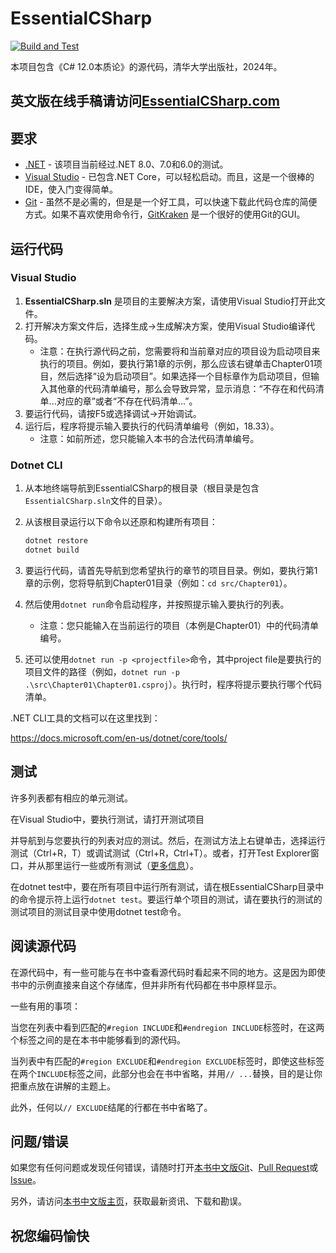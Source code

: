 # EssentialCSharp

[![Build and Test](https://github.com/IntelliTect/EssentialCSharp/actions/workflows/build-and-test.yml/badge.svg)](https://github.com/IntelliTect/EssentialCSharp/actions/workflows/build-and-test.yml)

本项目包含《C# 12.0本质论》的源代码，清华大学出版社，2024年。

## 英文版在线手稿请访问[EssentialCSharp.com](https://essentialcsharp.com)

## 要求

- [.NET](https://www.microsoft.com/net/core) - 该项目当前经过.NET 8.0、7.0和6.0的测试。
- [Visual Studio](https://visualstudio.microsoft.com/downloads/) - 已包含.NET Core，可以轻松启动。而且，这是一个很棒的IDE，使入门变得简单。
- [Git](https://git-scm.com/book/en/v2/Getting-Started-Installing-Git) - 虽然不是必需的，但是是一个好工具，可以快速下载此代码仓库的简便方式。如果不喜欢使用命令行，[GitKraken](https://www.gitkraken.com/invite/bX2Nqsqr) 是一个很好的使用Git的GUI。

## 运行代码

### Visual Studio

1. **EssentialCSharp.sln** 是项目的主要解决方案，请使用Visual Studio打开此文件。
2. 打开解决方案文件后，选择生成->生成解决方案，使用Visual Studio编译代码。
   - 注意：在执行源代码之前，您需要将和当前章对应的项目设为启动项目来执行的项目。例如，要执行第1章的示例，那么应该右键单击Chapter01项目，然后选择“设为启动项目”。如果选择一个目标章作为启动项目，但输入其他章的代码清单编号，那么会导致异常，显示消息：“不存在和代码清单...对应的章”或者“不存在代码清单...”。
3. 要运行代码，请按F5或选择调试->开始调试。
4. 运行后，程序将提示输入要执行的代码清单编号（例如，18.33）。
   - 注意：如前所述，您只能输入本书的合法代码清单编号。

### Dotnet CLI

1. 从本地终端导航到EssentialCSharp的根目录（根目录是包含`EssentialCSharp.sln`文件的目录）。
2. 从该根目录运行以下命令以还原和构建所有项目：

    ```C#
    dotnet restore
    dotnet build
    ```

3. 要运行代码，请首先导航到您希望执行的章节的项目目录。例如，要执行第1章的示例，您将导航到Chapter01目录（例如：`cd src/Chapter01`）。
4. 然后使用`dotnet run`命令启动程序，并按照提示输入要执行的列表。
   - 注意：您只能输入在当前运行的项目（本例是Chapter01）中的代码清单编号。
5. 还可以使用`dotnet run -p <projectfile>`命令，其中project file是要执行的项目文件的路径（例如，`dotnet run -p .\src\Chapter01\Chapter01.csproj`）。执行时，程序将提示要执行哪个代码清单。

.NET CLI工具的文档可以在这里找到：

<https://docs.microsoft.com/en-us/dotnet/core/tools/>

## 测试

许多列表都有相应的单元测试。

在Visual Studio中，要执行测试，请打开测试项目

并导航到与您要执行的列表对应的测试。然后，在测试方法上右键单击，选择运行测试（Ctrl+R，T）或调试测试（Ctrl+R，Ctrl+T）。或者，打开Test Explorer窗口，并从那里运行一些或所有测试（[更多信息](https://learn.microsoft.com/visualstudio/test/run-unit-tests-with-test-explorer)）。

在dotnet test中，要在所有项目中运行所有测试，请在根EssentialCSharp目录中的命令提示符上运行`dotnet test`。要运行单个项目的测试，请在要执行的测试的测试项目的测试目录中使用dotnet test命令。

## 阅读源代码

在源代码中，有一些可能与在书中查看源代码时看起来不同的地方。这是因为即使书中的示例直接来自这个存储库，但并非所有代码都在书中原样显示。

一些有用的事项：

当您在列表中看到匹配的`#region INCLUDE`和`#endregion INCLUDE`标签时，在这两个标签之间的是在本书中能够看到的源代码。

当列表中有匹配的`#region EXCLUDE`和`#endregion EXCLUDE`标签时，即使这些标签在两个`INCLUDE`标签之间，此部分也会在书中省略，并用`// ...`替换，目的是让你把重点放在讲解的主题上。

此外，任何以`// EXCLUDE`结尾的行都在书中省略了。

## 问题/错误

如果您有任何问题或发现任何错误，请随时打开[本书中文版Git](https://github.com/transbot/EssentialCSharp/discussions)、[Pull Request](https://github.com/transbot/EssentialCSharp/pulls)或[Issue](https://github.com/transbot/EssentialCSharp/discussions)。

另外，请访问[本书中文版主页](https://bookzhou.com)，获取最新资讯、下载和勘误。

## 祝您编码愉快
